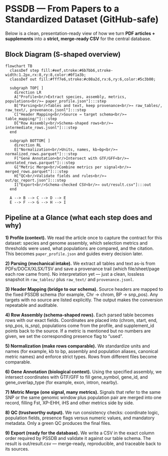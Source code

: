 # PSSDB — From Papers to a Standardized Dataset (GitHub-safe)

Below is a clean, presentation-ready view of how we turn **PDF articles + supplements** into a **strict, merge-ready CSV** for the central database.

## Block Diagram (S-shaped overview)
```mermaid
flowchart TB
  classDef step fill:#eef,stroke:#6b7bb6,stroke-width:1.2px,rx:8,ry:8,color:#0f1a3b;
  classDef out fill:#fff7e6,stroke:#c08a2d,rx:6,ry:6,color:#5c3b00;

  subgraph TOP[ ]
    direction LR
    A["Profile<br/>Extract species, assembly, metrics, populations<br/>→ paper_profile.json"]:::step
    B["Parsing<br/>Tables and text, keep provenance<br/>→ raw_tables/, raw_text/, provenance.jsonl"]:::step
    C["Header Mapping<br/>Source → target schema<br/>→ table_mapping/"]:::step
    D["Row Assembly<br/>Schema-shaped rows<br/>→ intermediate_rows.jsonl"]:::step
  end

  subgraph BOTTOM[ ]
    direction RL
    E["Normalization<br/>Units, names, kb→bp<br/>→ normalized_rows.parquet"]:::step
    F["Gene Annotation<br/>Intersect with GTF/GFF<br/>→ annotated_rows.parquet"]:::step
    G["Metric Merge<br/>Combine metrics per signal<br/>→ merged_rows.parquet"]:::step
    H["QC<br/>Validate fields and rules<br/>→ out/qc_report.json"]:::step
    I["Export<br/>Schema-checked CSV<br/>→ out/result.csv"]:::out
  end

  A --> B --> C --> D --> E
  E --> F --> G --> H --> I
```

## Pipeline at a Glance (what each step does and why)

**1) Profile (context).** We read the article once to capture the contract for this dataset: species and genome assembly, which selection metrics and thresholds were used, what populations are compared, and the citation. This becomes `paper_profile.json` and guides every decision later.

**2) Parsing (mechanical intake).** We extract all tables and text as-is from PDFs/DOCX/XLSX/TSV and save a provenance trail (which file/sheet/page each row came from). No interpretation yet — just a clean, lossless snapshot in `raw_tables/` plus `raw_text/` and `provenance.jsonl`.

**3) Header Mapping (bridge to our schema).** Source headers are mapped to the fixed PSSDB schema (for example, Chr → chrom, BP → snp_pos). Any targets with no source are listed explicitly. The output makes the conversion repeatable and auditable.

**4) Row Assembly (schema-shaped rows).** Each parsed table becomes rows with our exact fields. Coordinates are placed into (chrom, start, end, snp_pos, is_snp), populations come from the profile, and supplement_id points back to the source. If a metric is mentioned but no numbers are given, we set the corresponding presence flag to “used”.

**5) Normalization (make rows comparable).** We standardize units and names (for example, kb to bp, assembly and population aliases, canonical metric names) and enforce strict types. Rows from different files become comparable.

**6) Gene Annotation (biological context).** Using the specified assembly, we intersect coordinates with GTF/GFF to fill gene_symbol, gene_id, and gene_overlap_type (for example, exon, intron, nearby).

**7) Metric Merge (one signal, many metrics).** Signals that refer to the same SNP or the same genomic window plus population pair are merged into one record, filling Fst, XP-EHH, iHS and other metrics side by side.

**8) QC (trustworthy output).** We run consistency checks: coordinate logic, population fields, presence flags versus numeric values, and mandatory metadata. Only a green QC produces the final files.

**9) Export (ready for the database).** We write a CSV in the exact column order required by PSSDB and validate it against our table schema. The result is out/result.csv — merge-ready, reproducible, and traceable back to its sources.
